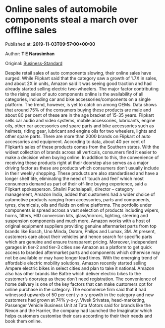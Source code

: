 
# Online sales of automobile components steal a march over offline sales

Published at: **2019-11-03T09:57:00+00:00**

Author: **T E Narasimhan**

Original: [Business-Standard](https://www.business-standard.com/article/companies/online-sales-of-automobile-components-steal-a-march-over-offline-sales-119110300373_1.html)

Despite retail sales of auto components slowing, their online sales have surged. While Flipkart said that the category saw a growth of 1.7X in sales, and about 2X in units, Amazon said it was seeing good traction and had already started selling electric two-wheelers.
The major factor contributing to the rising sales of auto components online is the availability of all categories, including car and bike accessories/components on a single platform. The trend, however, is yet to catch on among OEMs.
Data shows that around 75% of the consumers buying these products are male and about 80 per cent of these are in the age bracket of 15-35 years.
Flipkart sells car audio and video systems, mobile accessories, lubricants, engine oils, other car accessories and spare parts and bike accessories such as helmets, riding gear, lubricant and engine oils for two wheelers, lights and other spare parts. There are more than 2000 brands on Flipkart of auto accessories and equipment.
According to data, about 40 per cent of Flipkart’s sales of these products comes from the Southern states.
With the widest collection of brands across all verticals, consumers find it easier to make a decision when buying online. In addition to this, the convenience of receiving these products right at their doorstep also serves as a major driving factor as these are products which consumers don’t usually include in their weekly shopping. These products are also standardised and have a longer shelf life, eliminating the need of ‘touch and feel’ which most consumers demand as part of their off-line buying experience, said a Flipkart spokesperson.
Shalini Puchalapalli, director – category management, Amazon India, added that customers had a wider choice of automotive products ranging from accessories, parts and components, tyres, chemicals, oils and fluids on online platforms.
The portfolio under components is spread across a vast selection of products including wipers, horns, filters, HID conversion kits, glass/mirrors, lighting, steering and suspension components and much more.
Amazon works with a host of original equipment suppliers providing genuine aftermarket parts from top brands like Bosch, Uno Minda, Osram, Philips and Lumax, 3M.
At present, customers care about their vehicles and hence search for specific parts which are genuine and ensure transparent pricing. Moreover, independent garages in tier-2 and tier-3 cities see Amazon as a platform to get quick access to branded aftermarket parts and components which otherwise may not be available or may have longer lead times.
With the emerging trend of affordable electric mobility solutions, Amazon recently started selling Ampere electric bikes in select cities and plan to take it national.
Amazon also has other brands like Battre which deliver electric bikes to the customer’s doorstep as these don’t need registration. The convenience of home delivery is one of the key factors that can make customers opt for online purchase in the category.
The ecommerce firm said that it had witnessed upwards of 50 per cent y-o-y growth in the category and new customers had grown at 74% y-o-y.
Vivek Srivatsa, head-marketing, Passenger Vehicle Business Unit at Tata Motors said for brands like the Nexon and the Harrier, the company had launched the Imaginator which helps customers customise their cars according to their their needs and book them online.
